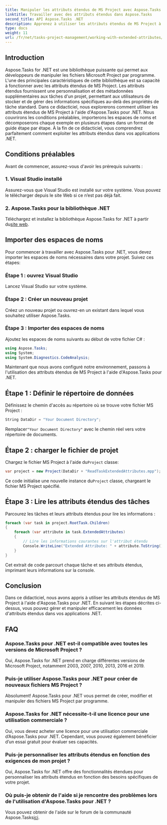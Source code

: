 ```yaml
---
title: Manipuler les attributs étendus de MS Project avec Aspose.Tasks
linktitle: Travailler avec des attributs étendus dans Aspose.Tasks
second_title: API Aspose.Tasks .NET
description: Apprenez à utiliser les attributs étendus de MS Project à l'aide d'Aspose.Tasks pour .NET. Manipulez facilement les données des tâches par programmation.
type: docs
weight: 11
url: /fr/net/tasks-project-management/working-with-extended-attributes/
---
```

## Introduction
Aspose.Tasks for .NET est une bibliothèque puissante qui permet aux développeurs de manipuler les fichiers Microsoft Project par programme. L'une des principales caractéristiques de cette bibliothèque est sa capacité à fonctionner avec les attributs étendus de MS Project. Les attributs étendus fournissent une personnalisation et des métadonnées supplémentaires aux tâches d'un projet, permettant aux utilisateurs de stocker et de gérer des informations spécifiques au-delà des propriétés de tâche standard.
Dans ce didacticiel, nous explorerons comment utiliser les attributs étendus de MS Project à l'aide d'Aspose.Tasks pour .NET. Nous couvrirons les conditions préalables, importerons les espaces de noms et décomposerons chaque exemple en plusieurs étapes dans un format de guide étape par étape. À la fin de ce didacticiel, vous comprendrez parfaitement comment exploiter les attributs étendus dans vos applications .NET.
## Conditions préalables
Avant de commencer, assurez-vous d'avoir les prérequis suivants :
### 1. Visual Studio installé
Assurez-vous que Visual Studio est installé sur votre système. Vous pouvez le télécharger depuis le site Web si ce n’est pas déjà fait.
### 2. Aspose.Tasks pour la bibliothèque .NET
 Téléchargez et installez la bibliothèque Aspose.Tasks for .NET à partir du[site web](https://releases.aspose.com/tasks/net/).

## Importer des espaces de noms
Pour commencer à travailler avec Aspose.Tasks pour .NET, vous devez importer les espaces de noms nécessaires dans votre projet. Suivez ces étapes:
### Étape 1 : ouvrez Visual Studio
Lancez Visual Studio sur votre système.
### Étape 2 : Créer un nouveau projet
Créez un nouveau projet ou ouvrez-en un existant dans lequel vous souhaitez utiliser Aspose.Tasks.
### Étape 3 : Importer des espaces de noms
Ajoutez les espaces de noms suivants au début de votre fichier C# :
```csharp
using Aspose.Tasks;
using System;
using System.Diagnostics.CodeAnalysis;

```

Maintenant que nous avons configuré notre environnement, passons à l'utilisation des attributs étendus de MS Project à l'aide d'Aspose.Tasks pour .NET.
## Étape 1 : Définir le répertoire de données
Définissez le chemin d'accès au répertoire où se trouve votre fichier MS Project :
```csharp
String DataDir = "Your Document Directory";
```
 Remplacer`"Your Document Directory"` avec le chemin réel vers votre répertoire de documents.
## Étape 2 : charger le fichier de projet
 Chargez le fichier MS Project à l'aide du`Project` classe:
```csharp
var project = new Project(DataDir + "ReadTaskExtendedAttributes.mpp");
```
 Ce code initialise une nouvelle instance du`Project` classe, chargeant le fichier MS Project spécifié.
## Étape 3 : Lire les attributs étendus des tâches
Parcourez les tâches et leurs attributs étendus pour lire les informations :
```csharp
foreach (var task in project.RootTask.Children)
{
    foreach (var attribute in task.ExtendedAttributes)
    {
        // Lire les informations courantes sur l'attribut étendu
        Console.WriteLine("Extended Attribute: " + attribute.ToString());
    }
}
```
Cet extrait de code parcourt chaque tâche et ses attributs étendus, imprimant leurs informations sur la console.

## Conclusion
Dans ce didacticiel, nous avons appris à utiliser les attributs étendus de MS Project à l'aide d'Aspose.Tasks pour .NET. En suivant les étapes décrites ci-dessus, vous pouvez gérer et manipuler efficacement les données d'attributs étendus dans vos applications .NET.
## FAQ
### Aspose.Tasks pour .NET est-il compatible avec toutes les versions de Microsoft Project ?
Oui, Aspose.Tasks for .NET prend en charge différentes versions de Microsoft Project, notamment 2003, 2007, 2010, 2013, 2016 et 2019.
### Puis-je utiliser Aspose.Tasks pour .NET pour créer de nouveaux fichiers MS Project ?
Absolument! Aspose.Tasks pour .NET vous permet de créer, modifier et manipuler des fichiers MS Project par programme.
### Aspose.Tasks for .NET nécessite-t-il une licence pour une utilisation commerciale ?
Oui, vous devez acheter une licence pour une utilisation commerciale d’Aspose.Tasks pour .NET. Cependant, vous pouvez également bénéficier d’un essai gratuit pour évaluer ses capacités.
### Puis-je personnaliser les attributs étendus en fonction des exigences de mon projet ?
Oui, Aspose.Tasks for .NET offre des fonctionnalités étendues pour personnaliser les attributs étendus en fonction des besoins spécifiques de votre projet.
### Où puis-je obtenir de l'aide si je rencontre des problèmes lors de l'utilisation d'Aspose.Tasks pour .NET ?
 Vous pouvez obtenir de l'aide sur le forum de la communauté Aspose.Tasks[ici](https://forum.aspose.com/c/tasks/15).